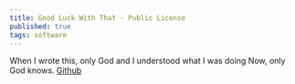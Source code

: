 ```yaml
---
title: Good Luck With That - Public License
published: true
tags: software
---
```

When I wrote this, only God and I understood what I was doing
Now, only God knows.
[Github](https://github.com/me-shaon/GLWTPL) 
